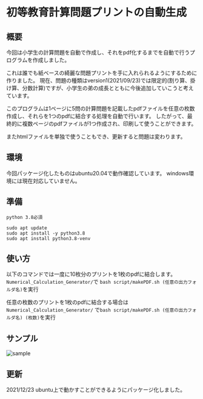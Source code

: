 # 初等教育計算問題プリントの自動生成
## 概要
今回は小学生の計算問題を自動で作成し、それをpdf化するまでを自動で行うプログラムを作成しました。

これは誰でも紙ベースの綺麗な問題プリントを手に入れられるようにするために作りました。
現在、問題の種類はversion1(2021/09/23)では限定的(割り算、掛け算、分数計算)ですが、小学生の弟の成長とともに今後追加していこうと考えています。

このプログラムは1ページに5問の計算問題を記載したpdfファイルを任意の枚数作成し、それらを1つのpdfに結合する処理を自動で行います。
したがって、最終的に複数ページのpdfファイルが1つ作成され、印刷して使うことができます。


またhtmlファイルを単独で使うこともでき、更新すると問題は変わります。

## 環境
今回パッケージ化したものはubuntu20.04で動作確認しています。
windows環境には現在対応していません。

## 準備
```
python 3.8必須

sudo apt update
sudo apt install -y python3.8
sudo apt install python3.8-venv
```
## 使い方
以下のコマンドでは一度に10枚分のプリントを1枚のpdfに結合します。
```Numerical_Calculation_Generator/```で
```bash script/makePDF.sh (任意の出力フォルダ名)```を実行

任意の枚数のプリントを1枚のpdfに結合する場合は
```Numerical_Calculation_Generator/```
で```bash script/makePDF.sh (任意の出力フォルダ名) (枚数)```を実行
## サンプル
![sample](./sample.JPG)



## 更新
2021/12/23 ubuntu上で動かすことができるようにパッケージ化しました。

